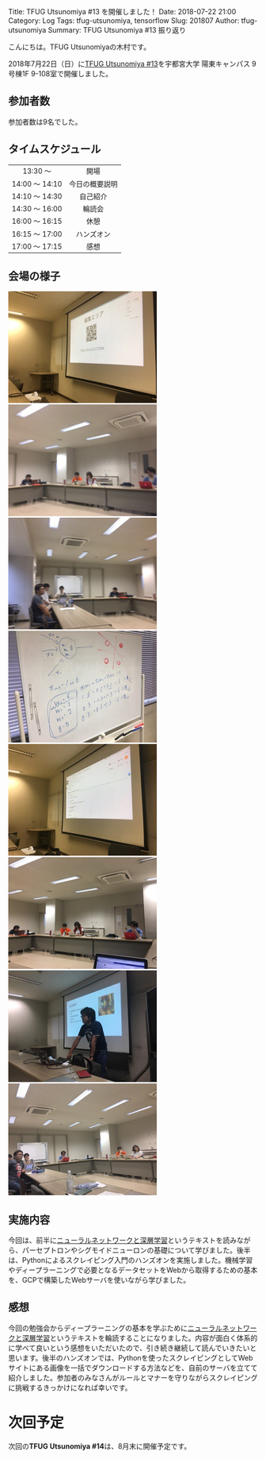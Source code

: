 Title: TFUG Utsunomiya #13 を開催しました！
Date: 2018-07-22 21:00
Category: Log
Tags: tfug-utsunomiya, tensorflow
Slug: 201807
Author: tfug-utsunomiya
Summary: TFUG Utsunomiya #13 振り返り

こんにちは。TFUG Utsunomiyaの木村です。

2018年7月22日（日）に[TFUG Utsunomiya #13](https://tfug-utsunomiya.connpass.com/event/92449/)を宇都宮大学 陽東キャンパス 9号棟1F 9-108室で開催しました。

## 参加者数

参加者数は9名でした。

## タイムスケジュール

|||
|:-:|:-:|
|13:30 〜 |開場|
|14:00 〜 14:10|今日の概要説明|
|14:10 〜 14:30|自己紹介|
|14:30 〜 16:00|輪読会|
|16:00 〜 16:15|休憩|
|16:15 〜 17:00|ハンズオン|
|17:00 〜 17:15|感想|

## 会場の様子

![2018-07-22-09.jpg](/images/2018-07-22-00.jpg) ![2018-07-22-02.jpg](/images/2018-07-22-01.jpg)
![2018-07-22-03.jpg](/images/2018-07-22-02.jpg) ![2018-07-22-04.jpg](/images/2018-07-22-03.jpg) 
![2018-07-22-05.jpg](/images/2018-07-22-04.jpg) ![2018-07-22-06.jpg](/images/2018-07-22-05.jpg) 
![2018-07-22-07.jpg](/images/2018-07-22-06.jpg) ![2018-07-22-08.jpg](/images/2018-07-22-07.jpg) 

## 実施内容

今回は、前半に[ニューラルネットワークと深層学習](https://nnadl-ja.github.io/nnadl_site_ja/)というテキストを読みながら、パーセプトロンやシグモイドニューロンの基礎について学びました。後半は、Pythonによるスクレイピング入門のハンズオンを実施しました。機械学習やディープラーニングで必要となるデータセットをWebから取得するための基本を、GCPで構築したWebサーバを使いながら学びました。

## 感想

今回の勉強会からディープラーニングの基本を学ぶために[ニューラルネットワークと深層学習](https://nnadl-ja.github.io/nnadl_site_ja/)というテキストを輪読することになりました。内容が面白く体系的に学べて良いという感想をいただいたので、引き続き継続して読んでいきたいと思います。後半のハンズオンでは、Pythonを使ったスクレイピングとしてWebサイトにある画像を一括でダウンロードする方法などを、自前のサーバを立てて紹介しました。参加者のみなさんがルールとマナーを守りながらスクレイピングに挑戦するきっかけになれば幸いです。

# 次回予定

次回の**TFUG Utsunomiya #14**は、8月末に開催予定です。

